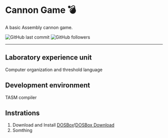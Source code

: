 # Cannon Game 💣

A basic Assembly cannon game.

![GitHub last commit](https://img.shields.io/github/last-commit/Miga-Yag/cannon-game) ![GitHub followers](https://img.shields.io/github/followers/Miga-Yag?style=social)
***
## Laboratory experience unit
Computer organization and threshold language

## Development environment
TASM compiler

## Instrations
1. Download and Install [DOSBox](https://www.dosbox.com/download.php?main=1)\![DOSBox Download](/assets/DOSBox.png)
2. Somthing
